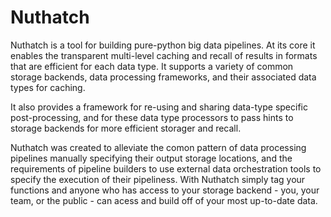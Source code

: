 # Nuthatch

Nuthatch is a tool for building pure-python big data pipelines. At its core it
enables the transparent multi-level caching and recall of results in formats that 
are efficient for each data type. It supports a variety of 
common storage backends, data processing frameworks, and their associated
data types for caching. 

It also provides a framework for re-using and sharing data-type specific
post-processing, and for these data type
processors to pass hints to storage backends for more efficient storager and recall.

Nuthatch was created to alleviate the comon pattern of data processing pipelines manually
specifying their output storage locations, and the requirements of pipeline builders to
use external data orchestration tools to specify the execution of their pipeliness. With Nuthatch
simply tag your functions and anyone who has access to your storage backend - you, your
team, or the public - can acess and build off of your most up-to-date data.
